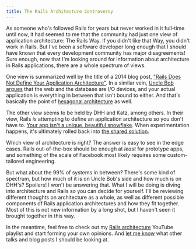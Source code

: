 ```yaml
---
title: The Rails Architecture Controversy
---
```


As someone who's followed Rails for years but never worked in it full-time until now, it had seemed to me that the community had just one view of application architecture: The Rails Way. If you didn't like that Way, you didn't work in Rails. But I've been a software developer long enough that I should have known that every development community has major disagreements! Sure enough, now that I'm looking around for information about architecture in Rails applications, there are a whole spectrum of views.

One view is summarized well by the title of a 2014 blog post, ["Rails Does Not Define Your Application Architecture"](http://naildrivin5.com/blog/2014/05/27/rails-does-not-define-your-application-architecture.html). In a similar vein, [Uncle Bob argues](http://t.co/4XJ8xGcNz4) that the web and the database are I/O devices, and your actual application is everything in between that isn't bound to either. And that's basically the point of [hexagonal architecture](http://fideloper.com/hexagonal-architecture) as well.

The other view seems to be held by DHH and Katz, among others. In their view, Rails *is* attempting to define an application architecture so you don't have to. [Your app isn't a unique, beautiful snowflake](https://youtu.be/9LfmrkyP81M). When experimentation happens, it's ultimately rolled back into [the shared solution](https://youtu.be/9naDS3r4MbY).

Which view of architecture is right? The answer is easy to see in the edge cases. Rails out-of-the-box should be enough at *least* for prototype apps, and something of the scale of Facebook most likely requires some custom-tailored engineering.

But what about the 99% of systems in between? There's some kind of spectrum, but how much of it is on Uncle Bob's side and how much is on DHH's? Spoilers! I won't be answering that. What I will be doing is diving into architecture and Rails so you can decide for yourself. I'll be reviewing different thoughts on architecture as a whole, as well as different possible components of Rails application architectures and how they fit together. Most of this is not new information by a long shot, but I haven't seen it brought together in this way.

In the meantime, feel free to check out my [Rails architecture](http://www.youtube.com/playlist?list=PLHhDPKFbKsTLAVB4dhDCpT7k1-gdMZ3fR) YouTube playlist and start forming your own opinions. And [let me know](https://twitter.com/CodingItWrong) what other talks and blog posts I should be looking at.
